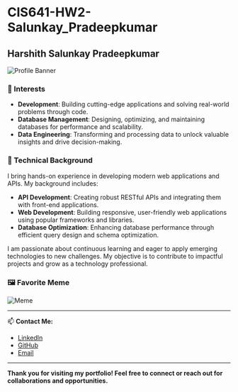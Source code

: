 # CIS641-HW2-Salunkay_Pradeepkumar

## Harshith Salunkay Pradeepkumar

![Profile Banner](https://www.imghippo.com/i/ohgYv1726160566.png)

### 🚀 Interests
- **Development**: Building cutting-edge applications and solving real-world problems through code.
- **Database Management**: Designing, optimizing, and maintaining databases for performance and scalability.
- **Data Engineering**: Transforming and processing data to unlock valuable insights and drive decision-making.

### 💼 Technical Background

I bring hands-on experience in developing modern web applications and APIs. My background includes:

- **API Development**: Creating robust RESTful APIs and integrating them with front-end applications.
- **Web Development**: Building responsive, user-friendly web applications using popular frameworks and libraries.
- **Database Optimization**: Enhancing database performance through efficient query design and schema optimization.

I am passionate about continuous learning and eager to apply emerging technologies to new challenges. My objective is to contribute to impactful projects and grow as a technology professional.

### 🖼️ Favorite Meme
![Meme](https://fiverr-res.cloudinary.com/images/q_auto,f_auto/gigs/137832563/original/076bb0e0a1e4735f37829d90a0113bc61dccdb7e/do-some-dank-memes-and-i-can-edit-some-funny-videos.png)

---

📫 **Contact Me:**
- [LinkedIn](https://www.linkedin.com/in/yourprofile)
- [GitHub](https://github.com/yourusername)
- [Email](mailto:your.email@example.com)

---

**Thank you for visiting my portfolio! Feel free to connect or reach out for collaborations and opportunities.**

